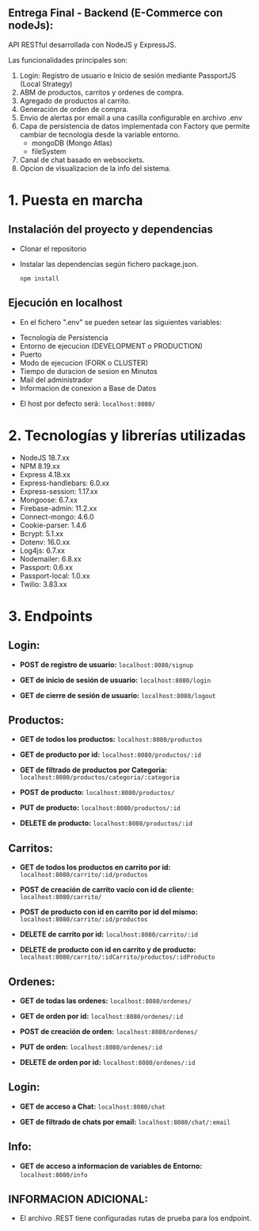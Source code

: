 ## Entrega Final - Backend (E-Commerce con nodeJs):

API RESTful desarrollada con NodeJS y ExpressJS.

Las funcionalidades principales son:

1. Login: Registro de usuario e Inicio de sesión mediante PassportJS (Local Strategy)
2. ABM de productos, carritos y ordenes de compra.
3. Agregado de productos al carrito.
4. Generación de orden de compra.
5. Envio de alertas por email a una casilla configurable en archivo .env
6. Capa de persistencia de datos implementada con Factory que permite cambiar de tecnologia desde la variable entorno.
     - mongoDB (Mongo Atlas)
     - fileSystem
7. Canal de chat basado en websockets.
8. Opcion de visualizacion de la info del sistema.

# 1. Puesta en marcha

## Instalación del proyecto y dependencias

- Clonar el repositorio

- Instalar las dependencias según fichero package.json.
  
  ```npm install```

## Ejecución en localhost
  - En el fichero ".env" se pueden setear las siguientes variables:
   * Tecnología de Persistencia
   * Entorno de ejecucion (DEVELOPMENT o PRODUCTION)
   * Puerto
   * Modo de ejecucion (FORK o CLUSTER)
   * Tiempo de duracion de sesion en Minutos
   * Mail del administrador
   * Informacion de conexion a Base de Datos

  - El host por defecto será:   ```localhost:8080/```

# 2. Tecnologías y librerías utilizadas

  - NodeJS 18.7.xx
  - NPM 8.19.xx
  - Express 4.18.xx
  - Express-handlebars: 6.0.xx
  - Express-session: 1.17.xx
  - Mongoose: 6.7.xx
  - Firebase-admin: 11.2.xx
  - Connect-mongo: 4.6.0
  - Cookie-parser: 1.4.6
  - Bcrypt: 5.1.xx
  - Dotenv: 16.0.xx
  - Log4js: 6.7.xx
  - Nodemailer: 6.8.xx
  - Passport: 0.6.xx
  - Passport-local: 1.0.xx
  - Twilio: 3.83.xx

# 3. Endpoints

## Login:
  - **POST de registro de usuario:**
    ```localhost:8080/signup```
  
  - **GET de inicio de sesión de usuario:**
    ```localhost:8080/login```
  
  - **GET de cierre de sesión de usuario:**
    ```localhost:8080/logout```

## Productos:
  - **GET de todos los productos:** 
    ```localhost:8080/productos```

  - **GET de producto por id:**
    ```localhost:8080/productos/:id```

  - **GET de filtrado de productos por Categoria:**
    ```localhost:8080/productos/categoria/:categoria```  

  - **POST de producto:**
    ```localhost:8080/productos/```

  - **PUT de producto:**
    ```localhost:8080/productos/:id```

  - **DELETE de producto:**
    ```localhost:8080/productos/:id```

## Carritos:

  - **GET de todos los productos en carrito por id:** 
    ```localhost:8080/carrito/:id/productos```

  - **POST de creación de carrito vacío con id de cliente:** 
    ```localhost:8080/carrito/```

  - **POST de producto con id en carrito por id del mismo:** 
    ```localhost:8080/carrito/:id/productos```

  - **DELETE de carrito por id:** 
    ```localhost:8080/carrito/:id```

  - **DELETE de producto con id en carrito y de producto:** 
    ```localhost:8080/carrito/:idCarrito/productos/:idProducto```

## Ordenes:
  - **GET de todas las ordenes:** 
    ```localhost:8080/ordenes/```

  - **GET de orden por id:** 
    ```localhost:8080/ordenes/:id```

  - **POST de creación de orden:** 
    ```localhost:8080/ordenes/```

  - **PUT de orden:** 
    ```localhost:8080/ordenes/:id```

  - **DELETE de orden por id:** 
    ```localhost:8080/ordenes/:id```

## Login:
  - **GET de acceso a Chat:**
    ```localhost:8080/chat```
  
  - **GET de filtrado de chats por email:**
    ```localhost:8080/chat/:email```

## Info:
  - **GET de acceso a informacion de variables de Entorno:**
    ```localhost:8080/info```


## INFORMACION ADICIONAL:
- El archivo .REST tiene configuradas rutas de prueba para los endpoint.